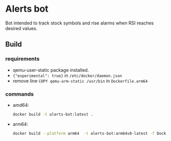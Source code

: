 # Alerts bot

Bot intended to track stock symbols and rise alarms when RSI reaches desired values.

## Build


### requirements

- qemu-user-static package installed.
- `{"experimental": true}` in `/etc/docker/daemon.json`
- remove line `COPY qemu-arm-static /usr/bin` in `Dockerfile.arm64`

### commands

- amd64:
    ```bash
    docker build -t alerts-bot:latest .
    ```

- arm64:
    ```bash
    docker build --platform arm64  -t alerts-bot:arm64v8-latest -f Dockerfile.arm64 .
    ```
